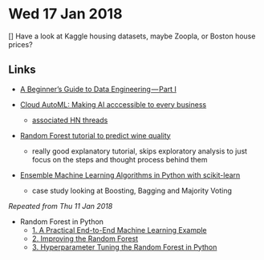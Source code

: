# Wed 17 Jan 2018

[] Have a look at Kaggle housing datasets, maybe Zoopla, or Boston house prices?

## Links

- [A Beginner’s Guide to Data Engineering — Part I](https://medium.com/@rchang/a-beginners-guide-to-data-engineering-part-i-4227c5c457d7)

- [Cloud AutoML: Making AI acccessible to every business](https://www.blog.google/topics/google-cloud/cloud-automl-making-ai-accessible-every-business/)
    - [associated HN threads](https://news.ycombinator.com/item?id=16168098)

- [Random Forest tutorial to predict wine quality](https://elitedatascience.com/python-machine-learning-tutorial-scikit-learn)
    - really good explanatory tutorial, skips exploratory analysis to just focus on the steps and thought process behind them

- [Ensemble Machine Learning Algorithms in Python with scikit-learn](https://machinelearningmastery.com/ensemble-machine-learning-algorithms-python-scikit-learn/)
    - case study looking at Boosting, Bagging and Majority Voting

*Repeated from Thu 11 Jan 2018*

- Random Forest in Python
    - [1. A Practical End-to-End Machine Learning Example](https://towardsdatascience.com/random-forest-in-python-24d0893d51c0)
    - [2. Improving the Random Forest](https://towardsdatascience.com/improving-random-forest-in-python-part-1-893916666cd)
    - [3. Hyperparameter Tuning the Random Forest in Python](https://towardsdatascience.com/hyperparameter-tuning-the-random-forest-in-python-using-scikit-learn-28d2aa77dd74)